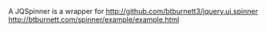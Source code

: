 A JQSpinner is a wrapper for 
http://github.com/btburnett3/jquery.ui.spinner
http://btburnett.com/spinner/example/example.html
